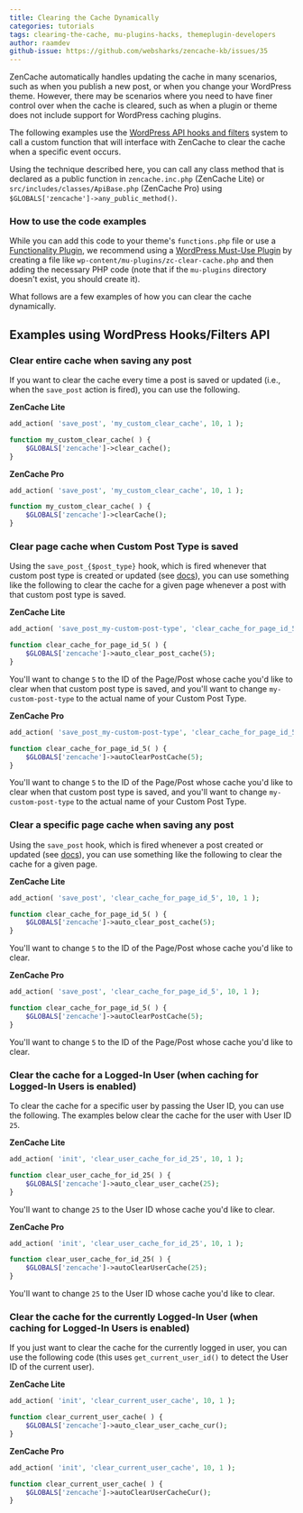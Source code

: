 ```yaml
---
title: Clearing the Cache Dynamically
categories: tutorials
tags: clearing-the-cache, mu-plugins-hacks, themeplugin-developers
author: raamdev
github-issue: https://github.com/websharks/zencache-kb/issues/35
---
```


ZenCache automatically handles updating the cache in many scenarios, such as when you publish a new post, or when you change your WordPress theme. However, there may be scenarios where you need to have finer control over when the cache is cleared, such as when a plugin or theme does not include support for WordPress caching plugins.

The following examples use the [WordPress API hooks and filters](http://codex.wordpress.org/Plugin_API) system to call a custom function that will interface with ZenCache to clear the cache when a specific event occurs. 

Using the technique described here, you can call any class method that is declared as a public function in `zencache.inc.php` (ZenCache Lite) or `src/includes/classes/ApiBase.php` (ZenCache Pro) using `$GLOBALS['zencache']->any_public_method()`.

### How to use the code examples

While you can add this code to your theme's `functions.php` file or use a [Functionality Plugin](https://wordpress.org/plugins/functionality/), we recommend using a [WordPress Must-Use Plugin](http://codex.wordpress.org/Must_Use_Plugins) by creating a file like `wp-content/mu-plugins/zc-clear-cache.php` and then adding the necessary PHP code (note that if the `mu-plugins` directory doesn't exist, you should create it).

What follows are a few examples of how you can clear the cache dynamically.

## Examples using WordPress Hooks/Filters API

### Clear entire cache when saving any post

If you want to clear the cache every time a post is saved or updated (i.e., when the `save_post` action is fired), you can use the following.

**ZenCache Lite**

```php
add_action( 'save_post', 'my_custom_clear_cache', 10, 1 );

function my_custom_clear_cache( ) {
    $GLOBALS['zencache']->clear_cache();
}
```

**ZenCache Pro**

```php
add_action( 'save_post', 'my_custom_clear_cache', 10, 1 );

function my_custom_clear_cache( ) {
    $GLOBALS['zencache']->clearCache();
}
```

### Clear page cache when Custom Post Type is saved

Using the `save_post_{$post_type}` hook, which is fired whenever that custom post type is created or updated (see [docs](http://codex.wordpress.org/Plugin_API/Action_Reference/save_post)), you can use something like the following to clear the cache for a given page whenever a post with that custom post type is saved.

**ZenCache Lite**

```php
add_action( 'save_post_my-custom-post-type', 'clear_cache_for_page_id_5', 10, 1 );

function clear_cache_for_page_id_5( ) {
	$GLOBALS['zencache']->auto_clear_post_cache(5);
}
```
You'll want to change `5` to the ID of the Page/Post whose cache you'd like to clear when that custom post type is saved, and you'll want to change `my-custom-post-type` to the actual name of your Custom Post Type.

**ZenCache Pro**

```php
add_action( 'save_post_my-custom-post-type', 'clear_cache_for_page_id_5', 10, 1 );

function clear_cache_for_page_id_5( ) {
	$GLOBALS['zencache']->autoClearPostCache(5);
}
```

You'll want to change `5` to the ID of the Page/Post whose cache you'd like to clear when that custom post type is saved, and you'll want to change `my-custom-post-type` to the actual name of your Custom Post Type.

### Clear a specific page cache when saving any post

Using the `save_post` hook, which is fired whenever a post created or updated (see [docs](http://codex.wordpress.org/Plugin_API/Action_Reference/save_post)), you can use something like the following to clear the cache for a given page.

**ZenCache Lite**

```php
add_action( 'save_post', 'clear_cache_for_page_id_5', 10, 1 );

function clear_cache_for_page_id_5( ) {
	$GLOBALS['zencache']->auto_clear_post_cache(5);
}
```

You'll want to change `5` to the ID of the Page/Post whose cache you'd like to clear.

**ZenCache Pro**

```php
add_action( 'save_post', 'clear_cache_for_page_id_5', 10, 1 );

function clear_cache_for_page_id_5( ) {
	$GLOBALS['zencache']->autoClearPostCache(5);
}
```

You'll want to change `5` to the ID of the Page/Post whose cache you'd like to clear.

### Clear the cache for a Logged-In User (when caching for Logged-In Users is enabled)

To clear the cache for a specific user by passing the User ID, you can use the following. The examples below clear the cache for the user with User ID `25`.

**ZenCache Lite**

```php
add_action( 'init', 'clear_user_cache_for_id_25', 10, 1 );

function clear_user_cache_for_id_25( ) {
	$GLOBALS['zencache']->auto_clear_user_cache(25);
}
```

You'll want to change `25` to the User ID whose cache you'd like to clear.

**ZenCache Pro**

```php
add_action( 'init', 'clear_user_cache_for_id_25', 10, 1 );

function clear_user_cache_for_id_25( ) {
	$GLOBALS['zencache']->autoClearUserCache(25);
}
```

You'll want to change `25` to the User ID whose cache you'd like to clear.

### Clear the cache for the currently Logged-In User (when caching for Logged-In Users is enabled)

If you just want to clear the cache for the currently logged in user, you can use the following code (this uses `get_current_user_id()` to detect the User ID of the current user).

**ZenCache Lite**

```php
add_action( 'init', 'clear_current_user_cache', 10, 1 );

function clear_current_user_cache( ) {
	$GLOBALS['zencache']->auto_clear_user_cache_cur();
}
```

**ZenCache Pro**

```php
add_action( 'init', 'clear_current_user_cache', 10, 1 );

function clear_current_user_cache( ) {
	$GLOBALS['zencache']->autoClearUserCacheCur();
}
```
